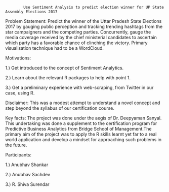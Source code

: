 			Use Sentiment Analysis to predict election winner for UP State Assembly Elections 2017

Problem Statement: Predict the winner of the Uttar Pradesh State Elections 2017 by gauging public perception and tracking trending hashtags from the star campaigners and the competing parties. Concurrently, gauge the media coverage received by the chief ministerial candidates to ascertain which party has a favorable chance of clinching the victory. Primary visualisation technique had to be a WordCloud.

Motivations:

1.) Get introduced to the concept of Sentiment Analytics.

2.) Learn about the relevant R packages to help with point 1.

3.) Get a preliminary experience with web-scraping, from Twitter in our case, using R.

Disclaimer: This was a modest attempt to understand a novel concept and step beyond the syllabus of our certification course.

Key facts: The project was done under the aegis of Dr. Deepyaman Sanyal. This undertaking was done a supplement to the certification program for Predictive Business Analytics from Bridge School of Management.The primary aim of the project was to apply the R skills learnt yet far to a real world application and develop a mindset for approaching such problems in the future.

Participants: 

1.) Anubhav Shankar

2.) Anubhav Sachdev

3.) R. Shiva Surendar

